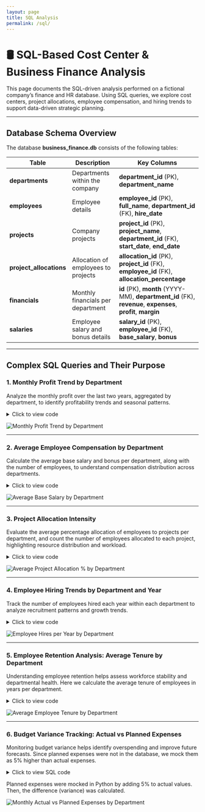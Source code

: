 ```yaml
---
layout: page
title: SQL Analysis
permalink: /sql/
---
```


# 🛢 SQL-Based Cost Center & Business Finance Analysis

This page documents the SQL-driven analysis performed on a fictional company’s finance and HR database. Using SQL queries, we explore cost centers, project allocations, employee compensation, and hiring trends to support data-driven strategic planning.

---

## Database Schema Overview

The database **business_finance.db** consists of the following tables:

| Table               | Description                                         | Key Columns                                 |
|---------------------|-----------------------------------------------------|---------------------------------------------|
| **departments**       | Departments within the company                       | **department_id** (PK), **department_name**     |
| **employees**         | Employee details                                     | **employee_id** (PK), **full_name**, **department_id** (FK), **hire_date** |
| **projects**          | Company projects                                     | **project_id** (PK), **project_name**, **department_id** (FK), **start_date**, **end_date** |
| **project_allocations** | Allocation of employees to projects                 | **allocation_id** (PK), **project_id** (FK), **employee_id** (FK), **allocation_percentage** |
| **financials**        | Monthly financials per department                     | **id** (PK), **month** (YYYY-MM), **department_id** (FK), **revenue**, **expenses**, **profit**, **margin** |
| **salaries**          | Employee salary and bonus details                     | **salary_id** (PK), **employee_id** (FK), **base_salary**, **bonus** |

---

## Complex SQL Queries and Their Purpose

### 1. Monthly Profit Trend by Department

Analyze the monthly profit over the last two years, aggregated by department, to identify profitability trends and seasonal patterns.

<details>
<summary>Click to view code</summary>
<pre class="overflow-x-auto bg-gray-800 text-green-400 p-4 rounded-md text-sm font-mono"><code class="language-sql">
SELECT
    month,
    d.department_name,
    SUM(financials.profit) AS total_profit
FROM financials
JOIN departments d ON financials.department_id = d.department_id
GROUP BY month, d.department_name
ORDER BY month, d.department_name;
</code></pre>
</details>

![Monthly Profit Trend by Department](../assets/jupyter_notebooks_charts/department-monthly-profit-trend-facet.png)

---

### 2. Average Employee Compensation by Department

Calculate the average base salary and bonus per department, along with the number of employees, to understand compensation distribution across departments.

<details>
<summary>Click to view code</summary>
<pre class="overflow-x-auto bg-gray-800 text-green-400 p-4 rounded-md text-sm font-mono"><code class="language-sql">
SELECT
    d.department_name,
    AVG(s.base_salary) AS avg_base_salary,
    AVG(s.bonus) AS avg_bonus,
    COUNT(e.employee_id) AS num_employees
FROM salaries s
JOIN employees e ON s.employee_id = e.employee_id
JOIN departments d ON e.department_id = d.department_id
GROUP BY d.department_name
ORDER BY avg_base_salary DESC;
</code></pre>
</details>

![Average Base Salary by Department](../assets/jupyter_notebooks_charts/avg-base-salary-by-department-bar.png)

---

### 3. Project Allocation Intensity

Evaluate the average percentage allocation of employees to projects per department, and count the number of employees allocated to each project, highlighting resource distribution and workload.

<details>
<summary>Click to view code</summary>
<pre class="overflow-x-auto bg-gray-800 text-green-400 p-4 rounded-md text-sm font-mono"><code class="language-sql">
SELECT
    d.department_name,
    p.project_name,
    AVG(pa.allocation_percentage) AS avg_allocation_percentage,
    COUNT(pa.employee_id) AS num_employees_allocated
FROM project_allocations pa
JOIN projects p ON pa.project_id = p.project_id
JOIN departments d ON p.department_id = d.department_id
GROUP BY d.department_name, p.project_name
ORDER BY d.department_name, avg_allocation_percentage DESC;
</code></pre>
</details>

![Average Project Allocation % by Department](../assets/jupyter_notebooks_charts/avg-project-allocation-by-department-bar.png)

---

### 4. Employee Hiring Trends by Department and Year

Track the number of employees hired each year within each department to analyze recruitment patterns and growth trends.

<details>
<summary>Click to view code</summary>
<pre class="overflow-x-auto bg-gray-800 text-green-400 p-4 rounded-md text-sm font-mono"><code class="language-sql">
SELECT
    d.department_name,
    STRFTIME('%Y', e.hire_date) AS hire_year,
    COUNT(e.employee_id) AS num_hired
FROM employees e
JOIN departments d ON e.department_id = d.department_id
GROUP BY d.department_name, hire_year
ORDER BY d.department_name, hire_year;
</code></pre>
</details>

![Employee Hires per Year by Department](../assets/jupyter_notebooks_charts/employee-hires-per-year-by-department-bar.png)

---

### 5. Employee Retention Analysis: Average Tenure by Department

Understanding employee retention helps assess workforce stability and departmental health. Here we calculate the average tenure of employees in years per department.

<details>
<summary>Click to view code</summary>
<pre class="overflow-x-auto bg-gray-800 text-green-400 p-4 rounded-md text-sm font-mono"><code class="language-sql">
SELECT
    d.department_name,
    AVG(JULIANDAY('now') - JULIANDAY(e.hire_date)) / 365.25 AS avg_tenure_years,
    COUNT(e.employee_id) AS total_employees
FROM employees e
JOIN departments d ON e.department_id = d.department_id
GROUP BY d.department_name;
</code></pre>
</details>

![Average Employee Tenure by Department](../assets/jupyter_notebooks_charts/employee_tenure_by_department.png)

---

### 6. Budget Variance Tracking: Actual vs Planned Expenses

Monitoring budget variance helps identify overspending and improve future forecasts. Since planned expenses were not in the database, we mock them as 5% higher than actual expenses.

<details>
<summary>Click to view SQL code</summary>
<pre class="overflow-x-auto bg-gray-800 text-green-400 p-4 rounded-md text-sm font-mono"><code class="language-sql">
SELECT
    month,
    d.department_name,
    SUM(financials.expenses) AS actual_expenses
FROM financials
JOIN departments d ON financials.department_id = d.department_id
GROUP BY month, d.department_name
ORDER BY month, d.department_name;
</code></pre>
</details>

Planned expenses were mocked in Python by adding 5% to actual values. Then, the difference (variance) was calculated.

![Monthly Actual vs Planned Expenses by Department](../assets/jupyter_notebooks_charts/monthly_expenses_grid.png)
